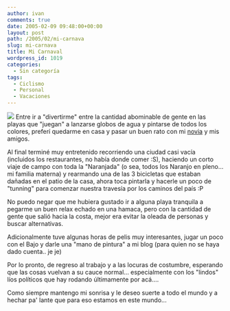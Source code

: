 ```yaml
---
author: ivan
comments: true
date: 2005-02-09 09:48:00+00:00
layout: post
path: /2005/02/mi-carnava
slug: mi-carnava
title: Mi Carnaval
wordpress_id: 1019
categories:
  - Sin categoría
tags:
  - Ciclismo
  - Personal
  - Vacaciones
---
```


[![](http://photos1.blogger.com/img/39/1190/320/collage.jpg)](http://photos1.blogger.com/img/39/1190/640/collage.jpg) Entre ir a "divertirme" entre la cantidad abominable de gente en las playas que "juegan" a lanzarse globos de agua y pintarse de todos los colores, preferí quedarme en casa y pasar un buen rato con mi [novia](http://nitadp.blogspot.com/) y mis amigos.

Al final terminé muy entretenido recorriendo una ciudad casi vacía (incluidos los restaurantes, no había donde comer :S), haciendo un corto viaje de campo con toda la "Naranjada" (o sea, todos los Naranjo en pleno... mi familia materna) y rearmando una de las 3 bicicletas que estaban dañadas en el patio de la casa, ahora toca pintarla y hacerle un poco de "tunning" para comenzar nuestra travesía por los caminos del país :P

No puedo negar que me hubiera gustado ir a alguna playa tranquila a pegarme un buen relax echado en una hamaca, pero con la cantidad de gente que salió hacia la costa, mejor era evitar la oleada de personas y buscar alternativas.

Adicionalmente tuve algunas horas de pelis muy interesantes, jugar un poco con el Bajo y darle una "mano de pintura" a mi blog (para quien no se haya dado cuenta.. je je)

Por lo pronto, de regreso al trabajo y a las locuras de costumbre, esperando que las cosas vuelvan a su cauce normal... especialmente con los "lindos" líos políticos que hay rodando últimamente por acá....

Como siempre mantengo mi sonrisa y le deseo suerte a todo el mundo y a hechar pa' lante que para eso estamos en este mundo...
